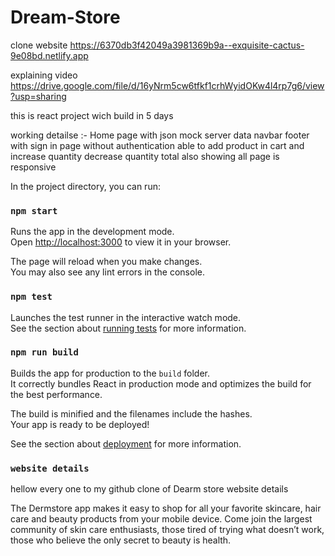# Dream-Store




clone website 
https://6370db3f42049a3981369b9a--exquisite-cactus-9e08bd.netlify.app

explaining video
https://drive.google.com/file/d/16yNrm5cw6tfkf1crhWyidOKw4l4rp7g6/view?usp=sharing

this is react project wich build in 5 days

working detailse :- Home page with json mock server data navbar footer with sign in page without authentication able to add product in cart and increase quantity decrease quantity total also showing all page is responsive





In the project directory, you can run:

### `npm start`

Runs the app in the development mode.\
Open [http://localhost:3000](http://localhost:3000) to view it in your browser.

The page will reload when you make changes.\
You may also see any lint errors in the console.

### `npm test`

Launches the test runner in the interactive watch mode.\
See the section about [running tests](https://facebook.github.io/create-react-app/docs/running-tests) for more information.

### `npm run build`

Builds the app for production to the `build` folder.\
It correctly bundles React in production mode and optimizes the build for the best performance.

The build is minified and the filenames include the hashes.\
Your app is ready to be deployed!

See the section about [deployment](https://facebook.github.io/create-react-app/docs/deployment) for more information.

### `website details`
hellow every one to my github
clone of Dearm store website details


The Dermstore app makes it easy to shop for all your favorite skincare, hair care and beauty products from your mobile device. Come join the largest community of skin care enthusiasts, those tired of trying what doesn’t work, those who believe the only secret to beauty is health.














